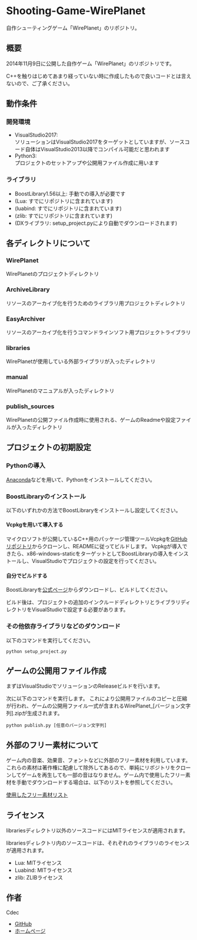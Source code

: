 # Shooting-Game-WirePlanet

自作シューティングゲーム「WirePlanet」のリポジトリ。

## 概要

2014年11月9日に公開した自作ゲーム「WirePlanet」のリポジトリです。

C++を触りはじめてあまり経っていない時に作成したもので良いコードとは言えないので、ご了承ください。

## 動作条件

### 開発環境

- VisualStudio2017:  
  ソリューションはVisualStudio2017をターゲットとしていますが、ソースコード自体はVisualStudio2013以降でコンパイル可能だと思われます
- Python3:  
  プロジェクトのセットアップや公開用ファイル作成に用います

### ライブラリ

- BoostLibrary1.56以上: 手動での導入が必要です
- (Lua: すでにリポジトリに含まれています)
- (luabind: すでにリポジトリに含まれています)
- (zlib: すでにリポジトリに含まれています)
- (DXライブラリ: setup_project.pyにより自動でダウンロードされます)

## 各ディレクトリについて

### WirePlanet

WirePlanetのプロジェクトディレクトリ

### ArchiveLibrary

リソースのアーカイブ化を行うためのライブラリ用プロジェクトディレクトリ

### EasyArchiver

リソースのアーカイブ化を行うコマンドラインソフト用プロジェクトライブラリ

### libraries

WirePlanetが使用している外部ライブラリが入ったディレクトリ

### manual

WirePlanetのマニュアルが入ったディレクトリ

### publish_sources

WirePlanetの公開ファイル作成時に使用される、ゲームのReadmeや設定ファイルが入ったディレクトリ

## プロジェクトの初期設定

### Pythonの導入

[Anaconda](https://www.continuum.io/downloads)などを用いて、Pythonをインストールしてください。

### BoostLibraryのインストール

以下のいずれかの方法でBoostLibraryをインストールし設定してください。

#### Vcpkgを用いて導入する

マイクロソフトが公開しているC++用のパッケージ管理ツールVcpkgを[GitHubリポジトリ](https://github.com/Microsoft/vcpkg)からクローンし、READMEに従ってビルドします。
Vcpkgが導入できたら、x86-windows-staticをターゲットとしてBoostLibraryの導入をインストールし、VisualStudioでプロジェクトの設定を行ってください。

#### 自分でビルドする

BoostLibraryを[公式ページ](http://www.boost.org/)からダウンロードし、ビルドしてください。

ビルド後は、プロジェクトの追加のインクルードディレクトリとライブラリディレクトリをVisualStudioで設定する必要があります。

### その他依存ライブラリなどのダウンロード

以下のコマンドを実行してください。

```:bat
python setup_project.py
```

## ゲームの公開用ファイル作成

まずはVisualStudioでソリューションのReleaseビルドを行います。

次に以下のコマンドを実行します。
これにより公開用ファイルのコピーと圧縮が行われ、ゲームの公開用ファイル一式が含まれるWirePlanet_[バージョン文字列].zipが生成されます。

```:bat
python publish.py [任意のバージョン文字列]
```

## 外部のフリー素材について

ゲーム内の音楽、効果音、フォントなどに外部のフリー素材を利用しています。
これらの素材は著作権に配慮して除外してあるので、単純にリポジトリをクローンしてゲームを再生しても一部の音はなりません。ゲーム内で使用したフリー素材を手動でダウンロードする場合は、以下のリストを参照してください。

[使用したフリー素材リスト](free_material_list.md)

## ライセンス

librariesディレクトリ以外のソースコードにはMITライセンスが適用されます。

librariesディレクトリ内のソースコードは、それぞれのライブラリのライセンスが適用されます。

- Lua: MITライセンス
- Luabind: MITライセンス
- zlib: ZLIBライセンス

## 作者

Cdec

- [GitHub](https://github.com/CdecPGL)
- [ホームページ](http://planetagamelabo.com/homepage)
